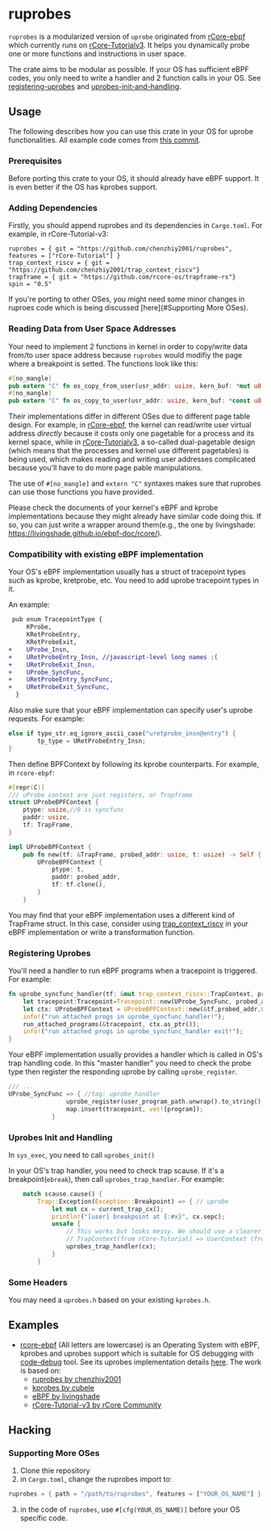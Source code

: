 # ruprobes
`ruprobes` is a modularized version of `uprobe` originated from [rCore-ebpf](https://github.com/hm1229/rCore-ebpf) which currently runs on [rCore-Tutorialv3](https://github.com/rcore-os/rCore-Tutorial-v3). It helps you dynamically probe one or more functions and instructions in user space.

The crate aims to be modular as possible. If your OS has sufficient eBPF codes, you only need to write a handler and 2 function calls in your OS. See [registering-uprobes](#registering-uprobes) and [uprobes-init-and-handling](#uprobes-init-and-handling).

## Usage
The following describes how you can use this crate in your OS for uprobe functionalities. All example code comes from [this commit](https://github.com/chenzhiy2001/rcore-ebpf/commit/108e81bab6d83c445ca9d70fdc5be55f588b5f21).

### Prerequisites
Before porting this crate to your OS, it should already have eBPF support. It is even better if the OS has kprobes support.

### Adding Dependencies
Firstly, you should append ruprobes and its dependencies in `Cargo.toml`. For example, in rCore-Tutorial-v3:
```
ruprobes = { git = "https://github.com/chenzhiy2001/ruprobes", features = ["rCore-Tutorial"] }
trap_context_riscv = { git = "https://github.com/chenzhiy2001/trap_context_riscv"}
trapframe = { git = "https://github.com/rcore-os/trapframe-rs"}
spin = "0.5"
```
If you're porting to other OSes, you might need some minor changes in ruproes code which is being discussed [here](#Supporting More OSes).

### Reading Data from User Space Addresses
Your need to implement 2 functions in kernel in order to copy/write data from/to user space address because `ruprobes` would modifiy the page where a breakpoint is setted. The functions look like this:
```rust
#[no_mangle]
pub extern "C" fn os_copy_from_user(usr_addr: usize, kern_buf: *mut u8, len: usize) -> i32;
#[no_mangle]
pub extern "C" fn os_copy_to_user(usr_addr: usize, kern_buf: *const u8, len: usize) -> i32;
```
Their implementations differ in different OSes due to different page table design. For example, in [rCore-ebpf](https://github.com/hm1229/rCore-ebpf), the kernel can read/write user virtual address *directly* because it costs only one pagetable for a process and its kernel space, while in [rCore-Tutorialv3](https://github.com/rcore-os/rCore-Tutorial-v3), a so-called dual-pagetable design (which means that the processes and kernel use different pagetables) is being used, which makes reading and writing user addresses complicated because you'll have to do more page pable manipulations.

The use of `#[no_mangle]` and `extern "C"` syntaxes makes sure that ruprobes can use those functions you have provided.

Please check the documents of your kernel's eBPF and kprobe implementations because they might already have similar code doing this. If so, you can just write a wrapper around them(e.g., the one by livingshade: <https://livingshade.github.io/ebpf-doc/rcore/>).

### Compatibility with existing eBPF implementation
Your OS's eBPF implementation usually has a struct of tracepoint types such as kprobe, kretprobe, etc. You need to add uprobe tracepoint types in it. 

An example:
```diff
 pub enum TracepointType {
     KProbe,
     KRetProbeEntry,
     KRetProbeExit,
+    UProbe_Insn,
+    URetProbeEntry_Insn, //javascript-level long names :(
+    URetProbeExit_Insn,
+    UProbe_SyncFunc,
+    URetProbeEntry_SyncFunc,
+    URetProbeExit_SyncFunc,
  }
```

Also make sure that your eBPF implementation can specify user's uprobe requests. For example:

```rust
else if type_str.eq_ignore_ascii_case("uretprobe_insn@entry") {
        tp_type = URetProbeEntry_Insn;
}

```

Then define BPFContext by following its kprobe counterparts. For example, in `rcore-ebpf`:
```rust
#[repr(C)]
/// uProbe context are just registers, or Trapframe
struct UProbeBPFContext {
    ptype: usize,//0 is syncfunc
    paddr: usize,
    tf: TrapFrame,
}

impl UProbeBPFContext {
    pub fn new(tf: &TrapFrame, probed_addr: usize, t: usize) -> Self {
        UProbeBPFContext {
            ptype: t,
            paddr: probed_addr,
            tf: tf.clone(),
        }
    }
```


You may find that your eBPF implementation uses a different kind of TrapFrame struct. In this case, consider using [trap_context_riscv](https://github.com/chenzhiy2001/trap_context_riscv) in your eBPF implementation or write a transformation function.


### Registering Uprobes
You'll need a handler to run eBPF programs when a tracepoint is triggered. For example:

```rust
fn uprobe_syncfunc_handler(tf: &mut trap_context_riscv::TrapContext, probed_addr: usize) {//tag: uprobe_handler
    let tracepoint:Tracepoint=Tracepoint::new(UProbe_SyncFunc, probed_addr);
    let ctx: UProbeBPFContext = UProbeBPFContext::new(&tf,probed_addr,0);
    info!("run attached progs in uprobe_syncfunc_handler!");
    run_attached_programs(&tracepoint, ctx.as_ptr());
    info!("run attached progs in uprobe_syncfunc_handler exit!");
}

```

Your eBPF implementation usually provides a handler which is called in OS's trap handling code. In this "master handler" you need to check the probe type then register the responding uprobe by calling `uprobe_register`.

```rust
/// ...
UProbe_SyncFunc => { //tag: uprobe_handler
                uprobe_register(user_program_path.unwrap().to_string(), addr,  Arc::new(spin_Mutex::new(uprobe_syncfunc_handler)),None, ruprobes::ProbeType::SyncFunc);  
                map.insert(tracepoint, vec![program]);
            }
```
### Uprobes Init and Handling

In `sys_exec`, you need to call `uprobes_init()` 

In your OS's trap handler, you need to check trap scause. If it's a breakpoint(`ebreak`), then call `uprobes_trap_handler`. For example:

```rust
    match scause.cause() {
        Trap::Exception(Exception::Breakpoint) => { // uprobe
            let mut cx = current_trap_cx();
            println!("[user] breakpoint at {:#x}", cx.sepc);
            unsafe {
                // This works but looks messy. We should use a clearer syntax
                // TrapContext(from rCore-Tutorial) => UserContext (from rCore-Plus, supported by ruprobes)
                uprobes_trap_handler(cx);
            }
        }

```

### Some Headers
You may need a `uprobes.h` based on your existing `kprobes.h`.

## Examples
- [rcore-ebpf](https://github.com/chenzhiy2001/rcore-ebpf)  (All letters are lowercase) is an Operating System with eBPF, kprobes and uprobes support which is suitable for OS debugging with [code-debug](https://github.com/chenzhiy2001/code-debug) tool. See its uprobes implementation details [here](https://github.com/chenzhiy2001/rcore-ebpf/commit/108e81bab6d83c445ca9d70fdc5be55f588b5f21). The work is based on:
  - [ruprobes by chenzhiy2001](https://github.com/chenzhiy2001/ruprobes)
  - [kprobes by cubele](https://cubele.github.io/probe-docs/ebpf%E7%A7%BB%E6%A4%8D/kprobes/%E5%AE%9E%E7%8E%B0/#_2)
  - [eBPF by livingshade](https://livingshade.github.io/ebpf-doc/)
  - [rCore-Tutorial-v3 by rCore Community](https://github.com/rcore-os/rCore-Tutorial-v3)
## Hacking
### Supporting More OSes
1. Clone thie repository
2. in `Cargo.toml`, change the ruprobes import to:
```rust
ruprobes = { path = "/path/to/ruprobes", features = ["YOUR_OS_NAME"] }
```
3. in the code of `ruprobes`, use `#[cfg(YOUR_OS_NAME)]` before your OS specific code.


